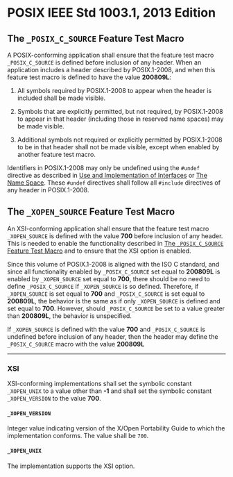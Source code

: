 # POSIX IEEE Std 1003.1, 2013 Edition

## The `_POSIX_C_SOURCE` Feature Test Macro

A POSIX-conforming application shall ensure that the feature test macro `_POSIX_C_SOURCE` is defined before inclusion of any header. When an application includes a header described by POSIX.1-2008, and when this feature test macro is defined to have the value __200809L__:

  1. All symbols required by POSIX.1-2008 to appear when the header is included shall be made visible.

  2. Symbols that are explicitly permitted, but not required, by POSIX.1-2008 to appear in that header (including those in reserved name spaces) may be made visible.

  3. Additional symbols not required or explicitly permitted by POSIX.1-2008 to be in that header shall not be made visible, except when enabled by another feature test macro.

Identifiers in POSIX.1-2008 may only be undefined using the `#undef` directive as described in [Use and Implementation of Interfaces][1] or [The Name Space][2]. These `#undef` directives shall follow all `#include` directives of any header in POSIX.1-2008.

## The `_XOPEN_SOURCE` Feature Test Macro

An XSI-conforming application shall ensure that the feature test macro
`_XOPEN_SOURCE` is defined with the value __700__ before inclusion of any header.
This is needed to enable the functionality described in [The `_POSIX_C_SOURCE`
Feature Test Macro][3] and to ensure that the XSI option is enabled.

Since this volume of POSIX.1-2008 is aligned with the ISO C standard, and
 since all functionality enabled by `_POSIX_C_SOURCE` set equal to __200809L__
is enabled by `_XOPEN_SOURCE` set equal to __700__, there should be no need to
define `_POSIX_C_SOURCE` if `_XOPEN_SOURCE` is so defined. Therefore, if
`_XOPEN_SOURCE` is set equal to __700__ and `_POSIX_C_SOURCE` is set equal to
__200809L__, the behavior is the same as if only `_XOPEN_SOURCE` is defined and
set equal to __700__. However, should `_POSIX_C_SOURCE` be set to a value greater
than __200809L__, the behavior is unspecified.

If `_XOPEN_SOURCE` is defined with the value __700__ and `_POSIX_C_SOURCE` is undefined before inclusion of any header, then the header may define the `_POSIX_C_SOURCE` macro with the value __200809L__

---

### XSI

XSI-conforming implementations shall set the symbolic constant `_XOPEN_UNIX` to a value other than __-1__ and shall set the symbolic constant `_XOPEN_VERSION` to the value __700__.

#### `_XOPEN_VERSION`

Integer value indicating version of the X/Open Portability Guide to which the implementation conforms. The value shall be `700`.

#### `_XOPEN_UNIX`

The implementation supports the XSI option.

[1]: http://pubs.opengroup.org/onlinepubs/9699919799/functions/V2_chap02.html#tag_15_01
[2]: http://pubs.opengroup.org/onlinepubs/9699919799/functions/V2_chap02.html#tag_15_02_02
[3]: http://pubs.opengroup.org/onlinepubs/9699919799/functions/V2_chap02.html#tag_15_02_01_01
